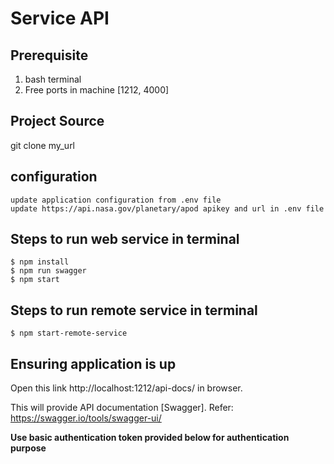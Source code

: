 # Service API
 
## Prerequisite
1. bash terminal
2. Free ports in machine [1212, 4000]

## Project Source
  git clone my_url

## configuration
	update application configuration from .env file
	update https://api.nasa.gov/planetary/apod apikey and url in .env file

## Steps to run web service in terminal
	$ npm install
	$ npm run swagger
	$ npm start
## Steps to run remote service in terminal
	$ npm start-remote-service
  
## Ensuring application is up
Open this link http://localhost:1212/api-docs/ in browser. 

This will provide API documentation [Swagger]. Refer: https://swagger.io/tools/swagger-ui/

**Use basic authentication token provided below for authentication purpose**
